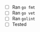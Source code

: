 <!-- What does this change or add (couple words) -->
# 

<!-- Detailed explanation -->


- [ ] Ran `go fmt`
- [ ] Ran `go vet`
- [ ] Ran `golint`
- [ ] Tested

<!-- Does this close an issue? If so reference the issue -->

<!-- For example, "Closes #12" -->